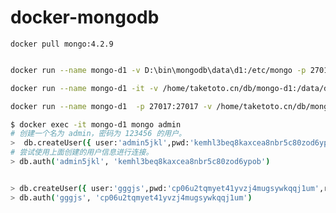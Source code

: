 # docker-mongodb

```docker pull mongo:4.2.9```

```sh

docker run --name mongo-d1 -v D:\bin\mongodb\data\d1:/etc/mongo -p 27017:27017 -d mongo:4.2.9 --config /etc/mongo/mongod.conf

docker run --name mongo-d1 -it -v /home/taketoto.cn/db/mongo-d1:/data/db -p 27017:27017 -d mongo:4.2.9 --config /etc/mongo/mongod.conf

docker run --name mongo-d1  -p 27017:27017 -v /home/taketoto.cn/db/mongo-d1:/data/db  -d mongo:4.2.9 

$ docker exec -it mongo-d1 mongo admin
# 创建一个名为 admin，密码为 123456 的用户。
>  db.createUser({ user:'admin5jkl',pwd:'kemhl3beq8kaxcea8nbr5c80zod6ypob',roles:[ { role:'userAdminAnyDatabase', db: 'admin'}]});
# 尝试使用上面创建的用户信息进行连接。
> db.auth('admin5jkl', 'kemhl3beq8kaxcea8nbr5c80zod6ypob')


> db.createUser({ user:'gggjs',pwd:'cp06u2tqmyet41yvzj4mugsywkqqj1um',roles:[ { role:'readWrite', db: 'shop1'}]});
> db.auth('gggjs', 'cp06u2tqmyet41yvzj4mugsywkqqj1um')
```



